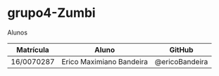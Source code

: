 # grupo4-Zumbi
Alunos

Matrícula  | Aluno | GitHub
---------- | ------ | ------
16/0070287 |	Erico Maximiano Bandeira |	@ericoBandeira
